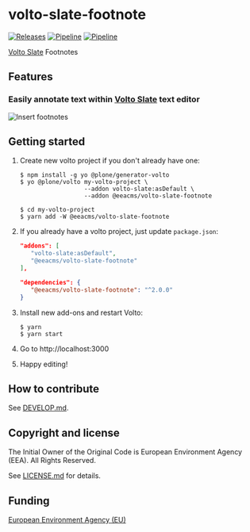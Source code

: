 # volto-slate-footnote
[![Releases](https://img.shields.io/github/v/release/eea/volto-slate-footnote)](https://github.com/eea/volto-slate-footnote/releases)
[![Pipeline](https://ci.eionet.europa.eu/buildStatus/icon?job=volto-addons%2Fvolto-slate-footnote%2Fmaster&subject=master)](https://ci.eionet.europa.eu/view/Github/job/volto-addons/job/volto-slate-footnote/job/master/display/redirect)
[![Pipeline](https://ci.eionet.europa.eu/buildStatus/icon?job=volto-addons%2Fvolto-slate-footnote%2Fdevelop&subject=develop)](https://ci.eionet.europa.eu/view/Github/job/volto-addons/job/volto-slate-footnote/job/develop/display/redirect)

[Volto Slate](https://github.com/eea/volto-slate/tree/develop) Footnotes

## Features

### Easily annotate text within [Volto Slate](https://github.com/eea/volto-slate/tree/develop) text editor

![Insert footnotes](https://github.com/eea/volto-slate-footnote/raw/docs/docs/volto-slate-footnote.gif)

## Getting started

1. Create new volto project if you don't already have one:

   ```
   $ npm install -g yo @plone/generator-volto
   $ yo @plone/volto my-volto-project \
                     --addon volto-slate:asDefault \
                     --addon @eeacms/volto-slate-footnote

   $ cd my-volto-project
   $ yarn add -W @eeacms/volto-slate-footnote
   ```

1. If you already have a volto project, just update `package.json`:

   ```JSON
   "addons": [
      "volto-slate:asDefault",
      "@eeacms/volto-slate-footnote"
   ],

   "dependencies": {
      "@eeacms/volto-slate-footnote": "^2.0.0"
   }
   ```

1. Install new add-ons and restart Volto:

   ```
   $ yarn
   $ yarn start
   ```

1. Go to http://localhost:3000

1. Happy editing!

## How to contribute

See [DEVELOP.md](DEVELOP.md).

## Copyright and license

The Initial Owner of the Original Code is European Environment Agency (EEA).
All Rights Reserved.

See [LICENSE.md](LICENSE.md) for details.

## Funding

[European Environment Agency (EU)](http://eea.europa.eu)

